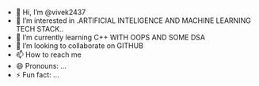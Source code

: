 - 👋 Hi, I’m @vivek2437
- 👀 I’m interested in .ARTIFICIAL INTELIGENCE AND MACHINE LEARNING TECH STACK..
- 🌱 I’m currently learning C++ WITH OOPS AND SOME DSA
- 💞️ I’m looking to collaborate on GITHUB
- 📫 How to reach me 
- 😄 Pronouns: ...
- ⚡ Fun fact: ...

<!---
vivek2437/vivek2437 is a ✨ special ✨ repository because its `README.md` (this file) appears on your GitHub profile.
You can click the Preview link to take a look at your changes.
--->
